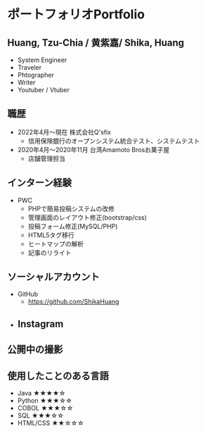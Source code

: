 # ポートフォリオPortfolio

## Huang, Tzu-Chia / 黄紫嘉/ Shika, Huang

- System Engineer
- Traveler
- Phtographer
- Writer
- Youtuber / Vtuber

## 職歴

- 2022年4月〜現在 株式会社Q'sfix
    - 信用保険銀行のオープンシステム統合テスト、システムテスト
- 2020年4月〜2020年11月 台湾Amamoto Brosお菓子屋
    - 店舗管理担当

## インターン経験

- PWC
    - PHPで簡易投稿システムの改修
    - 管理画面のレイアウト修正(bootstrap/css)
    - 投稿フォーム修正(MySQL/PHP)
    - HTML5タグ移行
    - ヒートマップの解析
    - 記事のリライト

## ソーシャルアカウント

- GitHub
    - https://github.com/ShikaHuang
- Instagram
    -     

## 公開中の撮影

## 使用したことのある言語
- Java     ★★★★☆
- Python   ★★★☆☆
- COBOL    ★★★☆☆
- SQL      ★★★☆☆
- HTML/CSS ★★☆☆☆
